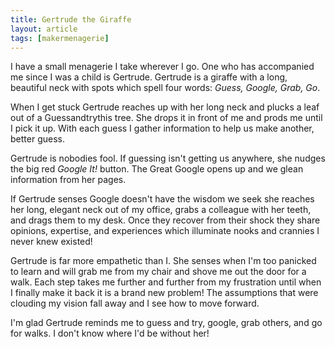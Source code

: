 ```yaml
---
title: Gertrude the Giraffe
layout: article
tags: [makermenagerie]
---
```

I have a small menagerie I take wherever I go. One who has accompanied me since
I was a child is Gertrude. Gertrude is a giraffe with a long, beautiful neck
with spots which spell four words: _Guess, Google, Grab, Go_.

When I get stuck Gertrude reaches up with her long neck and plucks a leaf out of
a Guessandtrythis tree. She drops it in front of me and prods me until I pick it
up. With each guess I gather information to help us make another, better guess.

Gertrude is nobodies fool. If guessing isn't getting us anywhere, she nudges the
big red _Google It!_ button. The Great Google opens up and we glean information
from her pages.

If Gertrude senses Google doesn't have the wisdom we seek she reaches her long,
elegant neck out of my office, grabs a colleague with her teeth, and drags them
to my desk. Once they recover from their shock they share opinions, expertise,
and experiences which illuminate nooks and crannies I never knew existed!

Gertrude is far more empathetic than I. She senses when I'm too panicked to
learn and will grab me from my chair and shove me out the door for a walk.  Each
step takes me further and further from my frustration until when I finally make
it back it is a brand new problem! The assumptions that were clouding my vision
fall away and I see how to move forward.

I'm glad Gertrude reminds me to guess and try, google, grab others, and go for
walks. I don't know where I'd be without her!

